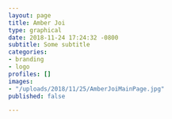 ```yaml
---
layout: page
title: Amber Joi
type: graphical
date: 2018-11-24 17:24:32 -0800
subtitle: Some subtitle
categories:
- branding
- logo
profiles: []
images:
- "/uploads/2018/11/25/AmberJoiMainPage.jpg"
published: false

---
```

